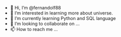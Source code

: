 - 👋 Hi, I’m @fernandolf88
- 👀 I’m interested in learning more about universe.
- 🌱 I’m currently learning Python and SQL language
- 💞️ I’m looking to collaborate on ...
- 📫 How to reach me ...

<!---
fernandolf88/fernandolf88 is a ✨ special ✨ repository because its `README.md` (this file) appears on your GitHub profile.
You can click the Preview link to take a look at your changes.
--->
